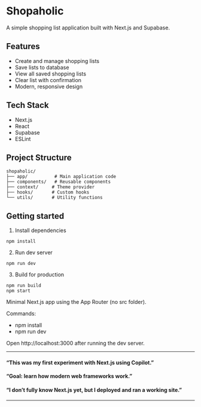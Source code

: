# Shopaholic

A simple shopping list application built with Next.js and Supabase.

## Features

- Create and manage shopping lists
- Save lists to database
- View all saved shopping lists
- Clear list with confirmation
- Modern, responsive design

## Tech Stack

- Next.js
- React
- Supabase
- ESLint

## Project Structure

```
shopaholic/
├── app/          # Main application code
├── components/   # Reusable components
├── context/     # Theme provider
├── hooks/       # Custom hooks
└── utils/       # Utility functions
```

## Getting started

1. Install dependencies

```
npm install
```

2. Run dev server

```
npm run dev
```

3. Build for production

```
npm run build
npm start
```


Minimal Next.js app using the App Router (no src folder).

Commands:

- npm install
- npm run dev

Open http://localhost:3000 after running the dev server.


---

#### “This was my first experiment with Next.js using Copilot.”

#### “Goal: learn how modern web frameworks work.”

#### “I don’t fully know Next.js yet, but I deployed and ran a working site.”

---


